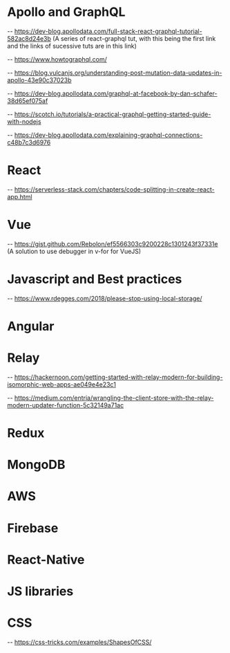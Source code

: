 # Apollo and GraphQL

-- https://dev-blog.apollodata.com/full-stack-react-graphql-tutorial-582ac8d24e3b  (A series of react-graphql tut, with this being the first link and the links of sucessive tuts are in this link)

-- https://www.howtographql.com/

-- https://blog.vulcanjs.org/understanding-post-mutation-data-updates-in-apollo-43e90c37023b

-- https://dev-blog.apollodata.com/graphql-at-facebook-by-dan-schafer-38d65ef075af

-- https://scotch.io/tutorials/a-practical-graphql-getting-started-guide-with-nodejs

-- https://dev-blog.apollodata.com/explaining-graphql-connections-c48b7c3d6976


# React

-- https://serverless-stack.com/chapters/code-splitting-in-create-react-app.html

# Vue

-- https://gist.github.com/Rebolon/ef5566303c9200228c1301243f37331e (A solution to use debugger in v-for for VueJS)

# Javascript and Best practices

-- https://www.rdegges.com/2018/please-stop-using-local-storage/

# Angular

# Relay

-- https://hackernoon.com/getting-started-with-relay-modern-for-building-isomorphic-web-apps-ae049e4e23c1

-- https://medium.com/entria/wrangling-the-client-store-with-the-relay-modern-updater-function-5c32149a71ac

# Redux

# MongoDB

# AWS

# Firebase

# React-Native

# JS libraries

# CSS

-- https://css-tricks.com/examples/ShapesOfCSS/


